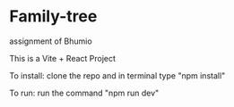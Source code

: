# Family-tree
assignment of Bhumio

This is a Vite + React Project

To install: 
  clone the repo and in terminal type "npm install"

To run: 
  run the command "npm run dev"
